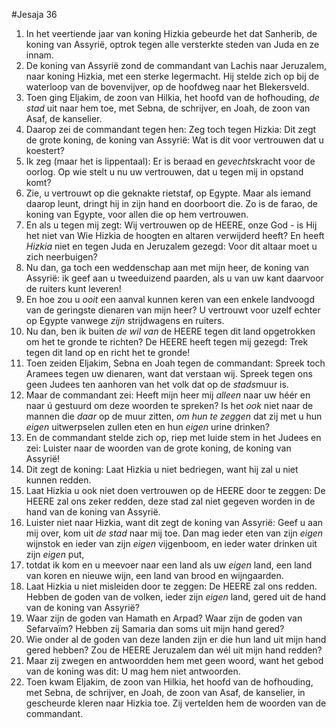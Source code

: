 #Jesaja 36
1. In het veertiende jaar van koning Hizkia gebeurde het dat Sanherib, de koning van Assyrië, optrok tegen alle versterkte steden van Juda en ze innam.
2. De koning van Assyrië zond de commandant van Lachis naar Jeruzalem, naar koning Hizkia, met een sterke legermacht. Hij stelde zich op bij de waterloop van de bovenvijver, op de hoofdweg naar het Blekersveld.
3. Toen ging Eljakim, de zoon van Hilkia, het hoofd van de hofhouding, *de stad* uit naar hem toe, met Sebna, de schrijver, en Joah, de zoon van Asaf, de kanselier.
4. Daarop zei de commandant tegen hen: Zeg toch tegen Hizkia: Dit zegt de grote koning, de koning van Assyrië: Wat is dit voor vertrouwen dat u koestert?
5. Ik zeg (maar het is lippentaal): Er is beraad en *gevechts*kracht voor de oorlog. Op wie stelt u nu uw vertrouwen, dat u tegen mij in opstand komt?
6. Zie, u vertrouwt op die geknakte rietstaf, op Egypte. Maar als iemand daarop leunt, dringt hij in zijn hand en doorboort die. Zo is de farao, de koning van Egypte, voor allen die op hem vertrouwen.
7. En als u tegen mij zegt: Wij vertrouwen op de HEERE, onze God - is Hij het niet van Wie Hizkia de hoogten en altaren verwijderd heeft? En heeft *Hizkia* niet en tegen Juda en Jeruzalem gezegd: Voor dit altaar moet u zich neerbuigen?
8. Nu dan, ga toch een weddenschap aan met mijn heer, de koning van Assyrië: ik geef aan u tweeduizend paarden, als u van uw kant daarvoor de ruiters kunt leveren!
9. En hoe zou u *ooit* een aanval kunnen keren van een enkele landvoogd van de geringste dienaren van mijn heer? U vertrouwt voor uzelf echter op Egypte vanwege *zijn* strijdwagens en ruiters.
10. Nu dan, ben ik buiten *de wil van* de HEERE tegen dit land opgetrokken om het te gronde te richten? De HEERE heeft tegen mij gezegd: Trek tegen dit land op en richt het te gronde!
11. Toen zeiden Eljakim, Sebna en Joah tegen de commandant: Spreek toch Aramees tegen uw dienaren, want dat verstaan wij. Spreek tegen ons geen Judees ten aanhoren van het volk dat op de *stads*muur is.
12. Maar de commandant zei: Heeft mijn heer mij *alleen* naar uw héér en naar ú gestuurd om deze woorden te spreken? Is het *ook* niet naar de mannen die *daar* op de muur zitten, *om hun te zeggen* dat zij met u hun *eigen* uitwerpselen zullen eten en hun *eigen* urine drinken?
13. En de commandant stelde zich op, riep met luide stem in het Judees en zei: Luister naar de woorden van de grote koning, de koning van Assyrië!
14. Dit zegt de koning: Laat Hizkia u niet bedriegen, want hij zal u niet kunnen redden.
15. Laat Hizkia u ook niet doen vertrouwen op de HEERE door te zeggen: De HEERE zal ons zeker redden, deze stad zal niet gegeven worden in de hand van de koning van Assyrië.
16. Luister niet naar Hizkia, want dit zegt de koning van Assyrië: Geef u aan mij over, kom uit *de stad* naar mij toe. Dan mag ieder eten van zijn *eigen* wijnstok en ieder van zijn *eigen* vijgenboom, en ieder water drinken uit zijn *eigen* put,
17. totdat ik kom en u meevoer naar een land als uw *eigen* land, een land van koren en nieuwe wijn, een land van brood en wijngaarden.
18. Laat Hizkia u niet misleiden door te zeggen: De HEERE zal ons redden. Hebben de goden van de volken, ieder zijn *eigen* land, gered uit de hand van de koning van Assyrië?
19. Waar zijn de goden van Hamath en Arpad? Waar zijn de goden van Sefarvaïm? Hebben zij Samaria dan soms uit mijn hand gered?
20. Wie onder al de goden van deze landen zijn er die hun land uit mijn hand gered hebben? Zou de HEERE Jeruzalem dan wél uit mijn hand redden?
21. Maar zij zwegen en antwoordden hem met geen woord, want het gebod van de koning was dit: U mag hem niet antwoorden.
22. Toen kwam Eljakim, de zoon van Hilkia, het hoofd van de hofhouding, met Sebna, de schrijver, en Joah, de zoon van Asaf, de kanselier, in gescheurde kleren naar Hizkia toe. Zij vertelden hem de woorden van de commandant.
